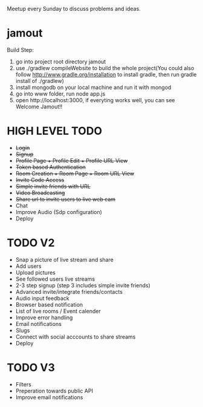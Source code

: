Meetup every Sunday to discuss problems and ideas.


jamout
======
Build Step:
1. go into project root directory jamout
2. use ./gradlew compileWebsite to build the whole project(You could also follow http://www.gradle.org/installation to install gradle, then run gradle install of ./gradlew)
3. install mongodb on your local machine and run it with mongod
4. go into www folder, run node app.js
5. open http://localhost:3000, if everyting works well, you can see
Welcome Jamout!!

HIGH LEVEL TODO 
===============
* ~~Login~~
* ~~Signup~~
* ~~Profile Page + Profile Edit + Profile URL View~~
* ~~Token based Authentication~~
* ~~Room Creation + Room Page + Room URL View~~
* ~~Invite Code Access~~ 
* ~~Simple invite friends with URL~~ 
* ~~Video Broadcasting~~ 
* ~~Share url to invite users to live web cam~~
* Chat
* Improve Audio (Sdp configuration)
* Deploy

TODO V2 
=======
* Snap a picture of live stream and share
* Add users
* Upload pictures
* See followed users live streams
* 2-3 step signup (step 3 includes simple invite friends)
* Advanced invite/integrate friends/contacts
* Audio input feedback
* Browser based notification
* List of live rooms / Event calender
* Improve error handling
* Email notifications
* Slugs
* Connect with social acccounts to share streams 
* Deploy

TODO V3 
=======
* Filters
* Preperation towards public API
* Improve email notifications


